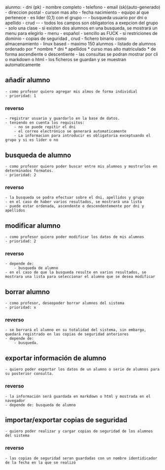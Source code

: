 alunmo:
	- dni (pk)
	- nombre completo
	- telefono
	- email (sk)(auto-generado)
	- direccion postal
	- curson mas alto
	- fecha nacimiento
	- equipo al que pertenece
	- es lider (0,1) con el grupo
	--
	- busqueda usuario por dni o apellido
	- crud
	--
	- todos los campos son obligatorios a exepcion del grupo	
	- solo una clase
	- si existen dos alumnos en una busqueda, se mostrará un menu para elegirlo
	- menu
	- español
	- sencillo as FUCK
	- si restriciones de dominio
	- copias de seguridad , crud
	- fichero binario como almacenamiento
	- linux based
	- maximo 150 alunmos
	- listado de alumnos ordenado por
		* nombre
		* dni
		* apellidos
		* curso mas alto matriculado
		* de forma ascendiente o descentiente
	- las consultas se podran mostrar por cli o markdown o html
	- los ficheros se guardan y se muestran automaticamente





## añadir alumno
	- como profesor quiero agregar mis almos de forma individial
	- prioridad: 1
### reverso
	- registrar usuario y guardarlo en la base de datos.
	- teniendo en cuenta los requisitos:
		- no se puede repitir el dni
		- el correo electrónico se generará automaticamente
		- La informacion para introducir es obligatoria exceptuando el grupo y si es lider o no
	
## busqueda de alumno
	- como profesor quiero poder buscar entre mis alumnos y mostrarlos en determinados formatos.
	- prioridad: 2
### reverso
	- la busqueda se podra efectuar sobre el dni, apellidos y grupo
	- en el caso de haber varios resultados, se mostrará una lista
	- puede estar ordenada, ascendente o descendentemente por dni y apellidos

## modificar alumno
	- como profesor quiero poder modificar los datos de mis alumnos
	- prioridad: 2
### reverso
	- depende de:
		- busqueda de alumno
	- en el caso de que la busqueda resulte en varios resultados, se mostrara una lista para seleccionar el alumno que se desea modificar


## borrar alumno
	- como profesor, deseopoder borrar alumnos del sistema
	- prioridad: x
### reverso
	- se borrará el alumno en su totalidad del sistema, sin embargo, quedará registrado en las copias de seguridad anteriores
	- depende de:
		- busqueda.

## exportar información de alumno
	- quiero poder exportar los datos de un alumno o serie de alumnos para su posterior consulta.
### reverso
	- la información será guardada en markdown o html y mostrada en el navegador
	- depende de: busqueda de alumno


## importar/exportar copias de seguridad
	- quiero poder realizar y cargar copias de seguridad de los alumnos del sistema
### reverso
	- las copias de seguridad seran guardadas con un nombre identidicador de la fecha en la que se realizó

  
